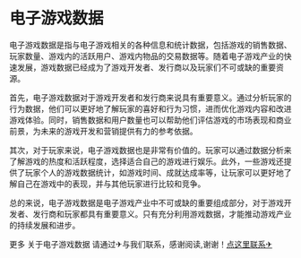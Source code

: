 # 电子游戏数据

电子游戏数据是指与电子游戏相关的各种信息和统计数据，包括游戏的销售数据、玩家数量、游戏内的活跃用户、游戏内物品的交易数据等。随着电子游戏产业的快速发展，游戏数据已经成为了游戏开发者、发行商以及玩家们不可或缺的重要资源。

首先，电子游戏数据对于游戏开发者和发行商来说具有重要意义。通过分析玩家的行为数据，他们可以更好地了解玩家的喜好和行为习惯，进而优化游戏内容和改进游戏体验。同时，销售数据和用户数量也可以帮助他们评估游戏的市场表现和商业前景，为未来的游戏开发和营销提供有力的参考依据。

其次，对于玩家来说，电子游戏数据也是非常有价值的。玩家可以通过数据分析来了解游戏的热度和活跃程度，选择适合自己的游戏进行娱乐。此外，一些游戏还提供了玩家个人的游戏数据统计，如游戏时间、成就达成率等，让玩家可以更好地了解自己在游戏中的表现，并与其他玩家进行比较和竞争。

总的来说，电子游戏数据是电子游戏产业中不可或缺的重要组成部分，对于游戏开发者、发行商和玩家都具有重要意义。只有充分利用游戏数据，才能推动游戏产业的持续发展和进步。

更多 关于电子游戏数据 请通过✈与我们联系，感谢阅读,谢谢！[点这里联系✈](https://lm.k02.cc)